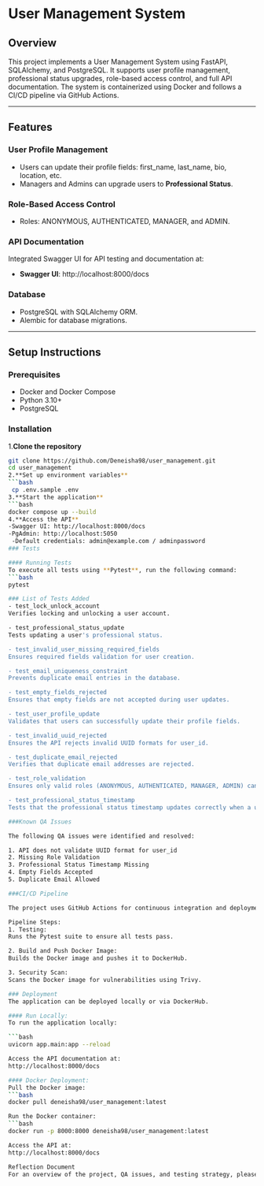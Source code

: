 # User Management System
## Overview
This project implements a User Management System using FastAPI, SQLAlchemy, and PostgreSQL. It supports user profile management, professional status upgrades, role-based access control, and full API documentation. The system is containerized using Docker and follows a CI/CD pipeline via GitHub Actions.

---

## Features

### User Profile Management
- Users can update their profile fields: first_name, last_name, bio, location, etc.
- Managers and Admins can upgrade users to **Professional Status**.
  
### Role-Based Access Control

- Roles: ANONYMOUS, AUTHENTICATED, MANAGER, and ADMIN.
  
### API Documentation
Integrated Swagger UI for API testing and documentation at:
- **Swagger UI**: http://localhost:8000/docs
  
### Database
- PostgreSQL with SQLAlchemy ORM.
- Alembic for database migrations.
  
---
## Setup Instructions

### Prerequisites  
- Docker and Docker Compose  
- Python 3.10+  
- PostgreSQL  

### Installation  

1.**Clone the repository**  
   ```bash
   git clone https://github.com/Deneisha98/user_management.git
   cd user_management
2.**Set up environment variables**
  ```bash
    cp .env.sample .env
3.**Start the application**
  ```bash
  docker compose up --build
4.**Access the API**
  -Swagger UI: http://localhost:8000/docs
  -PgAdmin: http://localhost:5050
    -Default credentials: admin@example.com / adminpassword
### Tests

#### Running Tests
To execute all tests using **Pytest**, run the following command:
```bash
pytest

### List of Tests Added
- test_lock_unlock_account
Verifies locking and unlocking a user account.

- test_professional_status_update
Tests updating a user's professional status.

- test_invalid_user_missing_required_fields
Ensures required fields validation for user creation.

- test_email_uniqueness_constraint
Prevents duplicate email entries in the database.

- test_empty_fields_rejected
Ensures that empty fields are not accepted during user updates.

- test_user_profile_update
Validates that users can successfully update their profile fields.

- test_invalid_uuid_rejected
Ensures the API rejects invalid UUID formats for user_id.

- test_duplicate_email_rejected
Verifies that duplicate email addresses are rejected.

- test_role_validation
Ensures only valid roles (ANONYMOUS, AUTHENTICATED, MANAGER, ADMIN) can be assigned.

- test_professional_status_timestamp
Tests that the professional status timestamp updates correctly when a user's status is upgraded.

###Known QA Issues

The following QA issues were identified and resolved:

1. API does not validate UUID format for user_id
2. Missing Role Validation
3. Professional Status Timestamp Missing
4. Empty Fields Accepted
5. Duplicate Email Allowed

###CI/CD Pipeline

The project uses GitHub Actions for continuous integration and deployment.

Pipeline Steps:
1. Testing:
Runs the Pytest suite to ensure all tests pass.

2. Build and Push Docker Image:
Builds the Docker image and pushes it to DockerHub.

3. Security Scan:
Scans the Docker image for vulnerabilities using Trivy.

### Deployment
The application can be deployed locally or via DockerHub.

#### Run Locally:
To run the application locally:

```bash
uvicorn app.main:app --reload

Access the API documentation at:
http://localhost:8000/docs

#### Docker Deployment:
Pull the Docker image:
```bash
docker pull deneisha98/user_management:latest

Run the Docker container:
```bash
docker run -p 8000:8000 deneisha98/user_management:latest

Access the API at:
http://localhost:8000/docs

Reflection Document
For an overview of the project, QA issues, and testing strategy, please take a look at the Reflection Document.